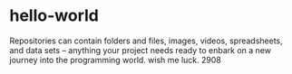 # hello-world
Repositories can contain folders and files, images, videos, spreadsheets, and data sets – anything your project needs
ready to enbark on a new journey into the programming world. wish me luck. 2908
